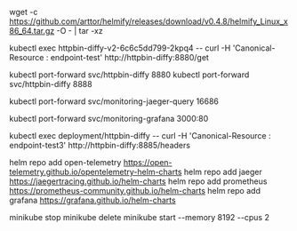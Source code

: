 wget -c https://github.com/arttor/helmify/releases/download/v0.4.8/helmify_Linux_x86_64.tar.gz -O - | tar -xz

kubectl exec httpbin-diffy-v2-6c6c5dd799-2kpq4 -- curl  -H 'Canonical-Resource : endpoint-test' http://httpbin-diffy:8880/get

kubectl port-forward svc/httpbin-diffy  8880
kubectl port-forward svc/httpbin-diffy  8888

kubectl port-forward svc/monitoring-jaeger-query 16686


kubectl port-forward svc/monitoring-grafana 3000:80

kubectl exec deployment/httpbin-diffy  -- curl  -H 'Canonical-Resource : endpoint-test3' http://httpbin-diffy:8885/headers


helm repo add open-telemetry https://open-telemetry.github.io/opentelemetry-helm-charts
helm repo add  jaeger https://jaegertracing.github.io/helm-charts
helm repo add  prometheus https://prometheus-community.github.io/helm-charts
helm repo add   grafana https://grafana.github.io/helm-charts


minikube stop
minikube delete
minikube start --memory 8192 --cpus 2
